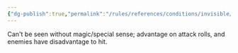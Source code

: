 ```yaml
---
{"dg-publish":true,"permalink":"/rules/references/conditions/invisible/"}
---
```


Can't be seen without magic/special sense; advantage on attack rolls, and enemies have disadvantage to hit.